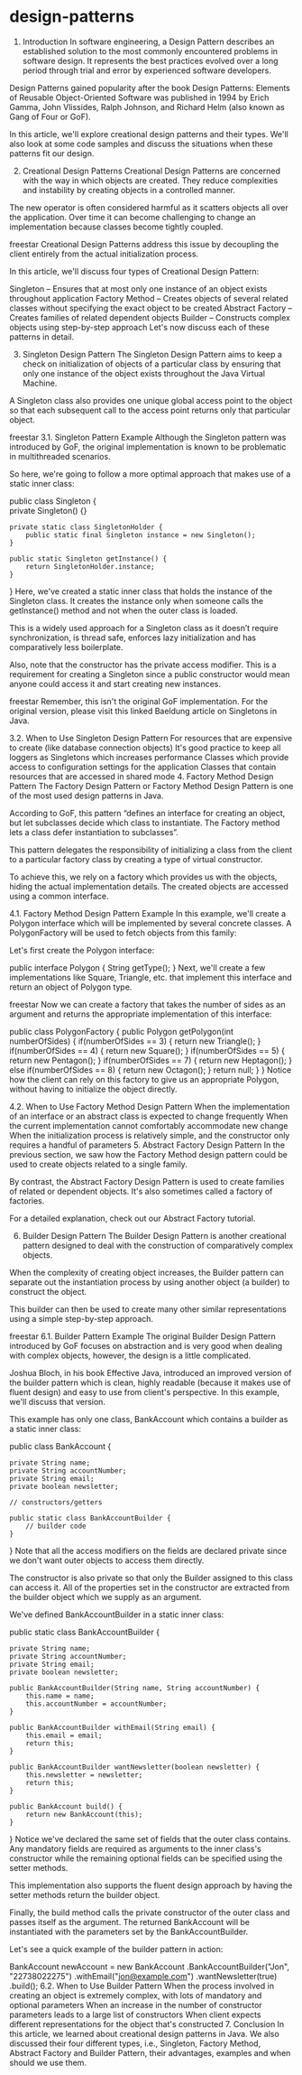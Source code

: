# design-patterns

1. Introduction
In software engineering, a Design Pattern describes an established solution to the most commonly encountered problems in software design. It represents the best practices evolved over a long period through trial and error by experienced software developers.

Design Patterns gained popularity after the book Design Patterns: Elements of Reusable Object-Oriented Software was published in 1994 by Erich Gamma, John Vlissides, Ralph Johnson, and Richard Helm (also known as Gang of Four or GoF).

In this article, we'll explore creational design patterns and their types. We'll also look at some code samples and discuss the situations when these patterns fit our design.

2. Creational Design Patterns
Creational Design Patterns are concerned with the way in which objects are created. They reduce complexities and instability by creating objects in a controlled manner.

The new operator is often considered harmful as it scatters objects all over the application. Over time it can become challenging to change an implementation because classes become tightly coupled.


freestar
Creational Design Patterns address this issue by decoupling the client entirely from the actual initialization process.

In this article, we'll discuss four types of Creational Design Pattern:

Singleton – Ensures that at most only one instance of an object exists throughout application
Factory Method – Creates objects of several related classes without specifying the exact object to be created
Abstract Factory – Creates families of related dependent objects
Builder – Constructs complex objects using step-by-step approach
Let's now discuss each of these patterns in detail.

3. Singleton Design Pattern
The Singleton Design Pattern aims to keep a check on initialization of objects of a particular class by ensuring that only one instance of the object exists throughout the Java Virtual Machine.

A Singleton class also provides one unique global access point to the object so that each subsequent call to the access point returns only that particular object.


freestar
3.1. Singleton Pattern Example
Although the Singleton pattern was introduced by GoF, the original implementation is known to be problematic in multithreaded scenarios.

So here, we're going to follow a more optimal approach that makes use of a static inner class:

public class Singleton  {    
    private Singleton() {}
    
    private static class SingletonHolder {    
        public static final Singleton instance = new Singleton();
    }

    public static Singleton getInstance() {    
        return SingletonHolder.instance;    
    }
}
Here, we've created a static inner class that holds the instance of the Singleton class. It creates the instance only when someone calls the getInstance() method and not when the outer class is loaded.

This is a widely used approach for a Singleton class as it doesn’t require synchronization, is thread safe, enforces lazy initialization and has comparatively less boilerplate.

Also, note that the constructor has the private access modifier. This is a requirement for creating a Singleton since a public constructor would mean anyone could access it and start creating new instances.


freestar
Remember, this isn't the original GoF implementation. For the original version, please visit this linked Baeldung article on Singletons in Java.

3.2. When to Use Singleton Design Pattern
For resources that are expensive to create (like database connection objects)
It's good practice to keep all loggers as Singletons which increases performance
Classes which provide access to configuration settings for the application
Classes that contain resources that are accessed in shared mode
4. Factory Method Design Pattern
The Factory Design Pattern or Factory Method Design Pattern is one of the most used design patterns in Java.

According to GoF, this pattern “defines an interface for creating an object, but let subclasses decide which class to instantiate. The Factory method lets a class defer instantiation to subclasses”.

This pattern delegates the responsibility of initializing a class from the client to a particular factory class by creating a type of virtual constructor.

To achieve this, we rely on a factory which provides us with the objects, hiding the actual implementation details. The created objects are accessed using a common interface.

4.1. Factory Method Design Pattern Example
In this example, we'll create a Polygon interface which will be implemented by several concrete classes. A PolygonFactory will be used to fetch objects from this family:


Let's first create the Polygon interface:

public interface Polygon {
    String getType();
}
Next, we'll create a few implementations like Square, Triangle, etc. that implement this interface and return an object of Polygon type.


freestar
Now we can create a factory that takes the number of sides as an argument and returns the appropriate implementation of this interface:

public class PolygonFactory {
    public Polygon getPolygon(int numberOfSides) {
        if(numberOfSides == 3) {
            return new Triangle();
        }
        if(numberOfSides == 4) {
            return new Square();
        }
        if(numberOfSides == 5) {
            return new Pentagon();
        }
        if(numberOfSides == 7) {
            return new Heptagon();
        }
        else if(numberOfSides == 8) {
            return new Octagon();
        }
        return null;
    }
}
Notice how the client can rely on this factory to give us an appropriate Polygon, without having to initialize the object directly.

4.2. When to Use Factory Method Design Pattern
When the implementation of an interface or an abstract class is expected to change frequently
When the current implementation cannot comfortably accommodate new change
When the initialization process is relatively simple, and the constructor only requires a handful of parameters
5. Abstract Factory Design Pattern
In the previous section, we saw how the Factory Method design pattern could be used to create objects related to a single family.

By contrast, the Abstract Factory Design Pattern is used to create families of related or dependent objects. It's also sometimes called a factory of factories.

For a detailed explanation, check out our Abstract Factory tutorial.

6. Builder Design Pattern
The Builder Design Pattern is another creational pattern designed to deal with the construction of comparatively complex objects.

When the complexity of creating object increases, the Builder pattern can separate out the instantiation process by using another object (a builder) to construct the object.

This builder can then be used to create many other similar representations using a simple step-by-step approach.


freestar
6.1. Builder Pattern Example
The original Builder Design Pattern introduced by GoF focuses on abstraction and is very good when dealing with complex objects, however, the design is a little complicated.

Joshua Bloch, in his book Effective Java, introduced an improved version of the builder pattern which is clean, highly readable (because it makes use of fluent design) and easy to use from client's perspective. In this example, we'll discuss that version.

This example has only one class, BankAccount which contains a builder as a static inner class:

public class BankAccount {
    
    private String name;
    private String accountNumber;
    private String email;
    private boolean newsletter;

    // constructors/getters
    
    public static class BankAccountBuilder {
        // builder code
    }
}
Note that all the access modifiers on the fields are declared private since we don't want outer objects to access them directly.

The constructor is also private so that only the Builder assigned to this class can access it. All of the properties set in the constructor are extracted from the builder object which we supply as an argument.

We've defined BankAccountBuilder in a static inner class:

public static class BankAccountBuilder {
    
    private String name;
    private String accountNumber;
    private String email;
    private boolean newsletter;
    
    public BankAccountBuilder(String name, String accountNumber) {
        this.name = name;
        this.accountNumber = accountNumber;
    }

    public BankAccountBuilder withEmail(String email) {
        this.email = email;
        return this;
    }

    public BankAccountBuilder wantNewsletter(boolean newsletter) {
        this.newsletter = newsletter;
        return this;
    }
    
    public BankAccount build() {
        return new BankAccount(this);
    }
}
Notice we've declared the same set of fields that the outer class contains. Any mandatory fields are required as arguments to the inner class's constructor while the remaining optional fields can be specified using the setter methods.

This implementation also supports the fluent design approach by having the setter methods return the builder object.

Finally, the build method calls the private constructor of the outer class and passes itself as the argument. The returned BankAccount will be instantiated with the parameters set by the BankAccountBuilder.

Let's see a quick example of the builder pattern in action:

BankAccount newAccount = new BankAccount
  .BankAccountBuilder("Jon", "22738022275")
  .withEmail("jon@example.com")
  .wantNewsletter(true)
  .build();
6.2. When to Use Builder Pattern
When the process involved in creating an object is extremely complex, with lots of mandatory and optional parameters
When an increase in the number of constructor parameters leads to a large list of constructors
When client expects different representations for the object that's constructed
7. Conclusion
In this article, we learned about creational design patterns in Java. We also discussed their four different types, i.e., Singleton, Factory Method, Abstract Factory and Builder Pattern, their advantages, examples and when should we use them.
